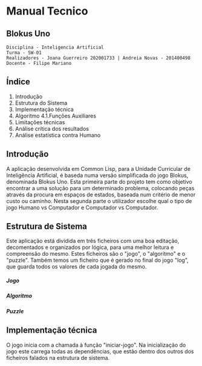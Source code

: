 # Manual Tecnico
## Blokus Uno
    Disciplina - Inteligencia Artificial
    Turma - SW-01
    Realizadores - Joana Guerreiro 202001733 | Andreia Novas - 201400498 
    Docente - Filipe Mariano
## Índice
1. Introdução
2. Estrutura do Sistema
3. Implementação técnica
4. Algoritmo 
    4.1.Funções Auxiliares  
5. Limitações técnicas
6. Análise crítica dos resultados
7. Análise estatística contra Humano

## Introdução
A aplicação desenvolvida em Common Lisp, para a Unidade Curricular de Inteligência Artificial, é baseda numa versão simplificada do jogo Blokus, denominada Blokus Uno. Esta primeira parte do projeto tem como objetivo encontrar a uma solução para um determinado problema, colocando peças através da procura em espaços de estados, baseada num critério de menor custo ou caminho. Nesta segunda parte o utilizador escolhe qual o tipo de jogo Humano vs Computador e Computador vs Computador.

## Estrutura de Sistema
Este aplicação está dividida em três ficheiros com uma boa editação, decomentados e organizados por lógica, para uma melhor leitura e compreensão do mesmo. Estes ficheiros são o "jogo", o "algoritmo" e o "puzzle". Também temos um ficheiro que é gerado no final do jogo "log", que guarda todos os valores de cada jogada do mesmo.

##### Jogo

##### Algoritmo

##### Puzzle

## Implementação técnica

O jogo inicia com a chamada à função "iniciar-jogo". Na inicialização do jogo este carrega todas as dependências, que estão dentro dos outros dos ficheiros falados na estrutura de sistema.